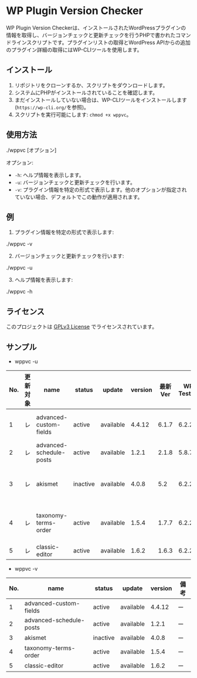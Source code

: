 
# WP Plugin Version Checker

WP Plugin Version Checkerは、インストールされたWordPressプラグインの情報を取得し、バージョンチェックと更新チェックを行うPHPで書かれたコマンドラインスクリプトです。プラグインリストの取得とWordPress APIからの追加のプラグイン詳細の取得にはWP-CLIツールを使用します。

## インストール

1. リポジトリをクローンするか、スクリプトをダウンロードします。
2. システムにPHPがインストールされていることを確認します。
3. まだインストールしていない場合は、WP-CLIツールをインストールします (`https://wp-cli.org/`を参照)。
4. スクリプトを実行可能にします: `chmod +x wppvc`。

## 使用方法

./wppvc [オプション]

オプション:
- `-h`: ヘルプ情報を表示します。
- `-u`: バージョンチェックと更新チェックを行います。
- `-v`: プラグイン情報を特定の形式で表示します。他のオプションが指定されていない場合、デフォルトでこの動作が適用されます。

## 例

1. プラグイン情報を特定の形式で表示します:

./wppvc -v

2. バージョンチェックと更新チェックを行います:

./wppvc -u

3. ヘルプ情報を表示します:

./wppvc -h

## ライセンス

このプロジェクトは [GPLv3 License](LICENSE) でライセンスされています。

## サンプル

- wppvc -u

| No. | 更新対象 | name | status | update | version | 最新Ver | WP Tested | PHP ver | WP公式 | WP公式URL | 備考 |
| --- | --- | --- | --- | --- | --- | --- | --- | --- | --- | --- | --- |
| 1 | レ | advanced-custom-fields | active | available | 4.4.12 | 6.1.7 | 6.2.2 | 5.6 | [Advanced Custom Fields (ACF)](https://www.advancedcustomfields.com) | ー | ー |
| 2 | レ | advanced-schedule-posts | active | available | 1.2.1 | 2.1.8 | 5.8.7 |  | [Advanced Schedule Posts]() | ー | ー |
| 3 | レ | akismet | inactive | available | 4.0.8 | 5.2 | 6.2.2 | 5.6.20 | [Akismet Anti-Spam: Spam Protection](https://akismet.com/) | ー | ー |
| 4 | レ | taxonomy-terms-order | active | available | 1.5.4 | 1.7.7 | 6.2.2 |  | [Category Order and Taxonomy Terms Order](http://www.nsp-code.com) | ー | ー |
| 5 | レ | classic-editor | active | available | 1.6.2 | 1.6.3 | 6.2.2 | 5.2.4 | [Classic Editor](https://wordpress.org/plugins/classic-editor/) | ー | ー |


- wppvc -v

| No. | name                            | status   | update    | version  | 備考 |
| --- | ------------------------------- | -------- | --------- | -------- | ---- |
| 1   | advanced-custom-fields          | active   | available | 4.4.12   | ー   |
| 2   | advanced-schedule-posts         | active   | available | 1.2.1    | ー   |
| 3   | akismet                         | inactive | available | 4.0.8    | ー   |
| 4   | taxonomy-terms-order            | active   | available | 1.5.4    | ー   |
| 5   | classic-editor                  | active   | available | 1.6.2    | ー   |

